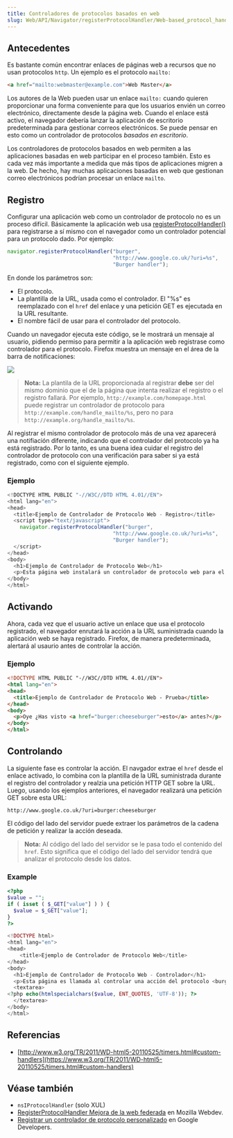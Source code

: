 ```yaml
---
title: Controladores de protocolos basados en web
slug: Web/API/Navigator/registerProtocolHandler/Web-based_protocol_handlers
---
```


## Antecedentes

Es bastante común encontrar enlaces de páginas web a recursos que no usan protocolos `http`. Un ejemplo es el protocolo `mailto:`

```html
<a href="mailto:webmaster@example.com">Web Master</a>
```

Los autores de la Web pueden usar un enlace `mailto:` cuando quieren proporcionar una forma conveniente para que los usuarios envién un correo electrónico, directamente desde la página web. Cuando el enlace está activo, el navegador debería lanzar la aplicación de escritorio predeterminada para gestionar correos electrónicos. Se puede pensar en esto como un controlador de protocolos _basados en escritorio_.

Los controladores de protocolos basados en web permiten a las aplicaciones basadas en web participar en el proceso también. Esto es cada vez más importante a medida que más tipos de aplicaciones migren a la web. De hecho, hay muchas aplicaciones basadas en web que gestionan correo electrónicos podrían procesar un enlace `mailto`.

## Registro

Configurar una aplicación web como un controlador de protocolo no es un proceso difícil. Básicamente la aplicación web usa [registerProtocolHandler()](/es/docs/Web/API/navigator.registerProtocolHandler) para registrarse a sí mismo con el navegador como un controlador potencial para un protocolo dado. Por ejemplo:

```js
navigator.registerProtocolHandler("burger",
                                  "http://www.google.co.uk/?uri=%s",
                                  "Burger handler");
```

En donde los parámetros son:

- El protocolo.
- La plantilla de la URL, usada como el controlador. El "%s" es reemplazado con el `href` del enlace y una petición GET es ejecutada en la URL resultante.
- El nombre fácil de usar para el controlador del protocolo.

Cuando un navegador ejecuta este código, se le mostrará un mensaje al usuario, pidiendo permiso para permitir a la aplicación web registrase como controlador para el protocolo. Firefox muestra un mensaje en el área de la barra de notificaciones:

![](https://mdn.mozillademos.org/files/9683/protocolregister.png)

> **Nota:** La plantila de la URL proporcionada al registrar **debe** ser del mismo dominio que el de la página que intenta realizar el registro o el registro fallará. Por ejemplo, `http://example.com/homepage.html` puede registrar un controlador de protocolo para `http://example.com/handle_mailto/%s`, pero no para `http://example.org/handle_mailto/%s`.

Al registrar el mismo controlador de protocolo más de una vez aparecerá una notifiación diferente, indicando que el controlador del protocolo ya ha está registrado. Por lo tanto, es una buena idea cuidar el registro del controlador de protocolo con una verificación para saber si ya está registrado, como con el siguiente ejemplo.

### Ejemplo

```js
<!DOCTYPE HTML PUBLIC "-//W3C//DTD HTML 4.01//EN">
<html lang="en">
<head>
  <title>Ejemplo de Controlador de Protocolo Web - Registro</title>
  <script type="text/javascript">
    navigator.registerProtocolHandler("burger",
                                  "http://www.google.co.uk/?uri=%s",
                                  "Burger handler");
  </script>
</head>
<body>
  <h1>Ejemplo de Controlador de Protocolo Web</h1>
  <p>Esta página web instalará un controlador de protocolo web para el protocolo burger:;.</p>
</body>
</html>
```

## Activando

Ahora, cada vez que el usuario active un enlace que usa el protocolo registrado, el navegador enrutará la acción a la URL suministrada cuando la aplicación web se haya registrado. Firefox, de manera predeterminada, alertará al usaurio antes de controlar la acción.

### Ejemplo

```html
<!DOCTYPE HTML PUBLIC "-//W3C//DTD HTML 4.01//EN">
<html lang="en">
<head>
  <title>Ejemplo de Controlador de Protocolo Web - Prueba</title>
</head>
<body>
  <p>Oye ¿Has visto <a href="burger:cheeseburger">esto</a> antes?</p>
</body>
</html>
```

## Controlando

La siguiente fase es controlar la acción. El navgador extrae el `href` desde el enlace activado, lo combina con la plantilla de la URL suministrada durante el registro del controlador y realzia una petición HTTP GET sobre la URL. Luego, usando los ejemplos anteriores, el navegador realizará una petición GET sobre esta URL:

```
http://www.google.co.uk/?uri=burger:cheeseburger
```

El código del lado del servidor puede extraer los parámetros de la cadena de petición y realizar la acción deseada.

> **Nota:** Al código del lado del servidor se le pasa todo el contenido del `href`. Esto significa que el código del lado del servidor tendrá que analizar el protocolo desde los datos.

### Example

```php
<?php
$value = "";
if ( isset ( $_GET["value"] ) ) {
  $value = $_GET["value"];
}
?>

<!DOCTYPE html>
<html lang="en">
<head>
    <title>Ejemplo de Controlador de Protocolo Web</title>
</head>
<body>
  <h1>Ejemplo de Controlador de Protocolo Web - Controlador</h1>
  <p>Esta página es llamada al controlar una acción del protocolo <burger;. Datos enviados:</p>
  <textarea>
<?php echo(htmlspecialchars($value, ENT_QUOTES, 'UTF-8')); ?>
  </textarea>
</body>
</html>
```

## Referencias

- [http://www.w3.org/TR/2011/WD-html5-20110525/timers.html#custom-handlers](https://www.w3.org/TR/2011/WD-html5-20110525/timers.html#custom-handlers)

## Véase también

- `nsIProtocolHandler` (solo XUL)
- [RegisterProtocolHandler Mejora de la web federada](https://blog.mozilla.org/webdev/2010/07/26/registerprotocolhandler-enhancing-the-federated-web/) en Mozilla Webdev.
- [Registrar un controlador de protocolo personalizado](https://web.dev/registering-a-custom-protocol-handler/) en Google Developers.
